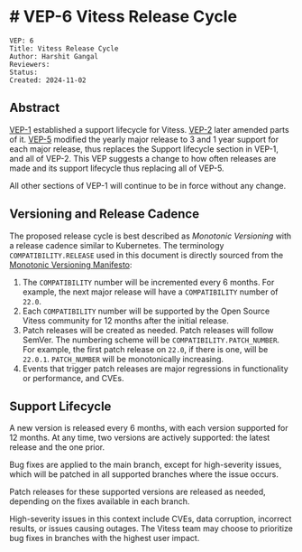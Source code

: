 # # VEP-6 Vitess Release Cycle

```
VEP: 6
Title: Vitess Release Cycle
Author: Harshit Gangal
Reviewers: 
Status: 
Created: 2024-11-02
```

## Abstract

[VEP-1](https://github.com/vitessio/enhancements/blob/main/veps/vep-1.md) established a support lifecycle for Vitess. [VEP-2](https://github.com/vitessio/enhancements/blob/main/veps/vep-2.md) later amended parts of it.
[VEP-5](https://github.com/vitessio/enhancements/blob/main/veps/vep-5.md) modified the yearly major release to 3 and 1 year support for each major release, thus replaces the Support lifecycle section in VEP-1, and all of VEP-2.
This VEP suggests a change to how often releases are made and its support lifecycle thus replacing all of VEP-5.

All other sections of VEP-1 will continue to be in force without any change.

## Versioning and Release Cadence

The proposed release cycle is best described as _Monotonic Versioning_ with a release cadence similar to Kubernetes.
The terminology `COMPATIBILITY.RELEASE` used in this document is directly sourced from the [Monotonic Versioning Manifesto](http://blog.appliedcompscilab.com/monotonic_versioning_manifesto/):

1. The `COMPATIBILITY` number will be incremented every 6 months. For example, the next major release will have a `COMPATIBILITY` number of `22.0`.
2. Each `COMPATIBILITY` number will be supported by the Open Source Vitess community for 12 months after the initial release.
3. Patch releases will be created as needed. Patch releases will follow SemVer. The numbering scheme will be `COMPATIBILITY.PATCH_NUMBER`. For example, the first patch release on `22.0`, if there is one, will be `22.0.1`. `PATCH_NUMBER` will be monotonically increasing.
4. Events that trigger patch releases are major regressions in functionality or performance, and CVEs.

## Support Lifecycle
A new version is released every 6 months, with each version supported for 12 months. At any time, two versions are actively supported: the latest release and the one prior.

Bug fixes are applied to the main branch, except for high-severity issues, which will be patched in all supported branches where the issue occurs.

Patch releases for these supported versions are released as needed, depending on the fixes available in each branch.

High-severity issues in this context include CVEs, data corruption, incorrect results, or issues causing outages. The Vitess team may choose to prioritize bug fixes in branches with the highest user impact.
